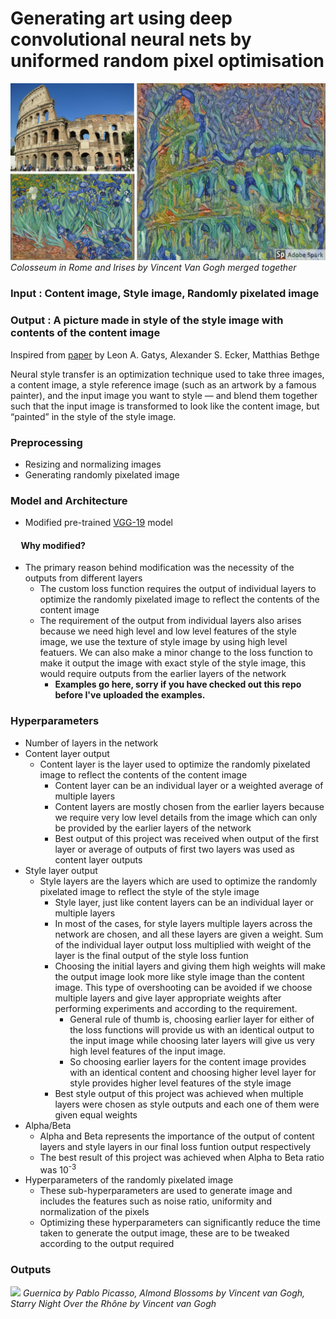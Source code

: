 # Generating art using deep convolutional neural nets by uniformed random pixel optimisation
![](https://github.com/MaitreyPrajapati/neuralArtGeneration/blob/master/absolutelyUnnecessary/Not%20Unnecesasry/main_img.jpg)
*Colosseum in Rome and Irises by Vincent Van Gogh merged together*

### Input : Content image, Style image, Randomly pixelated image
### Output : A picture made in style of the style image with contents of the content image

Inspired from [paper](https://arxiv.org/abs/1508.06576) by Leon A. Gatys, Alexander S. Ecker, Matthias Bethge

Neural style transfer is an optimization technique used to take three images, a content image, a style reference image (such as an artwork by a famous painter), and the input image you want to style — and blend them together such that the input image is transformed to look like the content image, but “painted” in the style of the style image.

### Preprocessing <br/>
  * Resizing and normalizing images
  * Generating randomly pixelated image 
  
### Model and Architecture
  * Modified pre-trained [VGG-19](https://arxiv.org/abs/1409.1556) model <br/>
  
#### &nbsp;&nbsp;&nbsp;&nbsp; Why modified?
  * The primary reason behind modification was the necessity of the outputs from different layers<br/>
    * The custom loss function requires the output of individual layers to optimize the randomly pixelated image to reflect the contents of the content image
    * The requirement of the output from individual layers also arises because we need high level and low level features of the style image, we use the texture of style image by using high level featuers. We can also make a minor change to the loss function to make it output the image with exact style of the style image, this would require outputs from the earlier layers of the network
      * **Examples go here, sorry if you have checked out this repo before I've uploaded the examples.**
  
### Hyperparameters
  * Number of layers in the network
  * Content layer output
    * Content layer is the layer used to optimize the randomly pixelated image to reflect the contents of the content image
      * Content layer can be an individual layer or a weighted average of multiple layers
      * Content layers are mostly chosen from the earlier layers because we require very low level details from the image which can only be provided by the earlier layers of the network
      * Best output of this project was received when output of the first layer or average of outputs of first two layers was used as content layer outputs
  * Style layer output
    * Style layers are the layers which are used to optimize the randomly pixelated image to reflect the style of the style image
      * Style layer, just like content layers can be an individual layer or multiple layers
      * In most of the cases, for style layers multiple layers across the network are chosen, and all these layers are given a weight. Sum of the individual layer output loss multiplied with weight of the layer is the final output of the style loss funtion
      * Choosing the initial layers and giving them high weights will make the output image look more like style image than the content image. This type of overshooting can be avoided if we choose multiple layers and give layer appropriate weights after performing experiments and according to the requirement.
        * General rule of thumb is, choosing earlier layer for either of the loss functions will provide us with an identical output to the input image while choosing later layers will give us very high level features of the input image. 
        * So choosing earlier layers for the content image provides with an identical content and choosing higher level layer for style provides higher level features of the style image
      * Best style output of this project was achieved when multiple layers were chosen as style outputs and each one of them were given equal weights
  * Alpha/Beta
    * Alpha and Beta represents the importance of the output of content layers and style layers in our final loss funtion output respectively
    * The best result of this project was achieved when Alpha to Beta ratio was 10<sup>-3</sup>
  * Hyperparameters of the randomly pixelated image
    * These sub-hyperparameters are used to generate image and includes the features such as noise ratio, uniformity and normalization of the pixels
    * Optimizing these hyperparameters can significantly reduce the time taken to generate the output image, these are to be tweaked according to the output required
   
### Outputs
![](https://github.com/MaitreyPrajapati/neuralArtGeneration/blob/master/absolutelyUnnecessary/Not%20Unnecesasry/sub_img.jpg)
*Guernica by Pablo Picasso, Almond Blossoms by Vincent van Gogh, Starry Night Over the Rhône by Vincent van Gogh*

